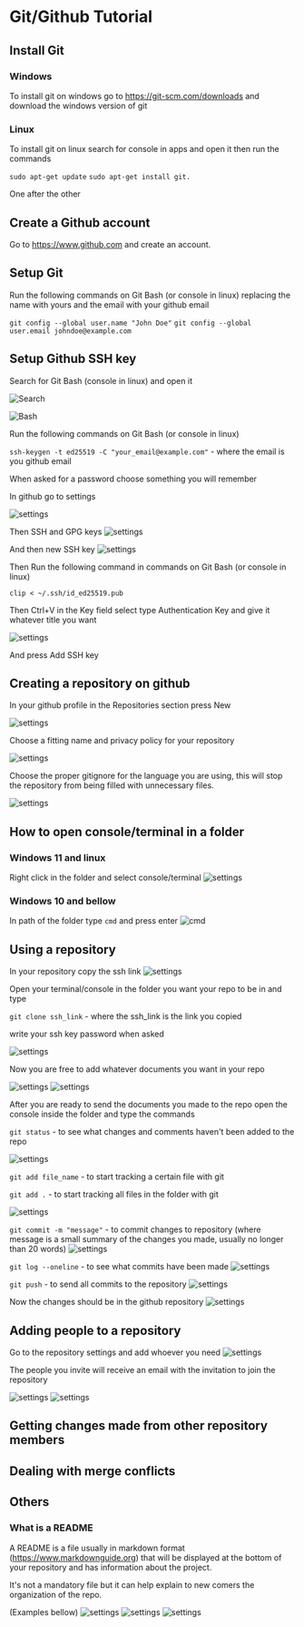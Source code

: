 # Git/Github Tutorial

## Install Git

### Windows

To install git on windows go to https://git-scm.com/downloads and download the windows version of git

### Linux

To install git on linux search for console in apps and open it then run the commands

`sudo apt-get update` 
`sudo apt-get install git.`

One after the other

## Create a Github account

Go to https://www.github.com and create an account.

## Setup Git

Run the following commands on Git Bash (or console in linux) replacing the name with yours and the email with your github email

`git config --global user.name "John Doe"`
`git config --global user.email johndoe@example.com`

## Setup Github SSH key

Search for Git Bash (console in linux) and open it

![Search](images/git_bash_search.png)

![Bash](images/git_bash.png)

Run the following commands on Git Bash (or console in linux)

`ssh-keygen -t ed25519 -C "your_email@example.com"` - where the email is you github email

When asked for a password choose something you will remember

In github go to settings

![settings](images/git_hub_settings.png)

Then SSH and GPG keys
![settings](images/ssh_gpg_keys.png)

And then new SSH key
![settings](images/new_ssh.png)

Then Run the following command in commands on Git Bash (or console in linux)

`clip < ~/.ssh/id_ed25519.pub`

Then Ctrl+V in the Key field select type Authentication Key and give it whatever title you want

![settings](images/create_key.png)

And press Add SSH key

## Creating a repository on github

In your github profile in the Repositories section press New

![settings](images/github_create_repo.png)

Choose a fitting name and privacy policy for your repository

![settings](images/create_op.png)

Choose the proper gitignore for the language you are using, this will stop the repository from being filled with unnecessary files.

![settings](images/git_ignore.png)

## How to open console/terminal in a folder

### Windows 11 and linux

Right click in the folder and select console/terminal
![settings](images/open_teminal.png)

### Windows 10 and bellow

In path of the folder type `cmd` and press enter
![cmd](images/cmd.png)


## Using a repository

In your repository copy the ssh link
![settings](images/repo_ssh_2.png)

Open your terminal/console in the folder you want your repo to be in and type

`git clone ssh_link` - where the ssh_link is the link you copied
 
write your ssh key password when asked

![settings](images/clone.png)

Now you are free to add whatever documents you want in your repo

![settings](images/before.png)
![settings](images/after.png)

After you are ready to send the documents you made to the repo open the console inside the folder and type the commands

`git status` - to see what changes and comments haven't been added to the repo 

![settings](images/status.png)

`git add file_name` - to start tracking a certain file with git

`git add .` - to start tracking all files in the folder with git

![settings](images/add.png)

`git commit -m "message"` - to commit changes to repository (where message is a small summary of the changes you made, usually no longer than 20 words)
![settings](images/commit.png)

`git log --oneline` - to see what commits have been made
![settings](images/log.png)


`git push` - to send all commits to the repository
![settings](images/push.png)

Now the changes should be in the github repository
![settings](images/github_after.png)

## Adding people to a repository

Go to the repository settings and add whoever you need
![settings](images/add_person.png)

The people you invite will receive an email with the invitation to join the repository

![settings](images/email.png)
![settings](images/collaborator.png)

## Getting changes made from other repository members



## Dealing with merge conflicts


## Others

### What is a README

A README is a file usually in markdown format (https://www.markdownguide.org) that will be displayed at the bottom of your repository and has information about the project. 

It's not a mandatory file but it can help explain to new comers the organization of the repo.

(Examples bellow)
![settings](images/readme_one.png)
![settings](images/readme_two.png)
![settings](images/readme_three.png)
